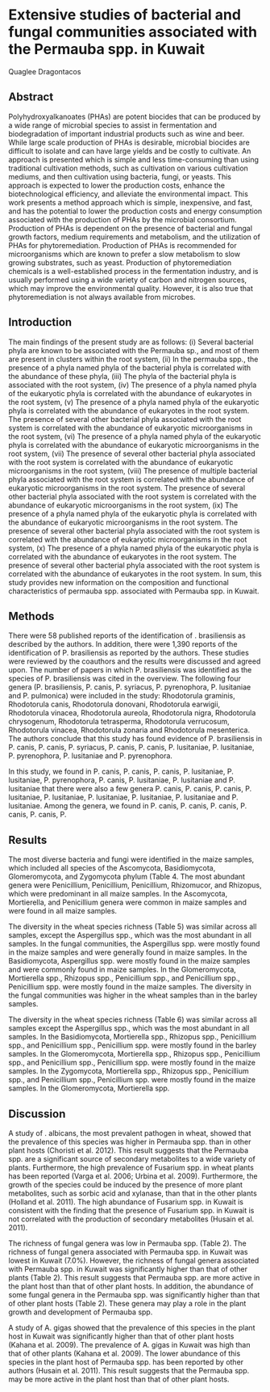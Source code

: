 # Extensive studies of bacterial and fungal communities associated with the Permauba spp. in Kuwait
Quaglee Dragontacos


## Abstract
Polyhydroxyalkanoates (PHAs) are potent biocides that can be produced by a wide range of microbial species to assist in fermentation and biodegradation of important industrial products such as wine and beer. While large scale production of PHAs is desirable, microbial biocides are difficult to isolate and can have large yields and be costly to cultivate. An approach is presented which is simple and less time-consuming than using traditional cultivation methods, such as cultivation on various cultivation mediums, and then cultivation using bacteria, fungi, or yeasts. This approach is expected to lower the production costs, enhance the biotechnological efficiency, and alleviate the environmental impact. This work presents a method approach which is simple, inexpensive, and fast, and has the potential to lower the production costs and energy consumption associated with the production of PHAs by the microbial consortium. Production of PHAs is dependent on the presence of bacterial and fungal growth factors, medium requirements and metabolism, and the utilization of PHAs for phytoremediation. Production of PHAs is recommended for microorganisms which are known to prefer a slow metabolism to slow growing substrates, such as yeast. Production of phytoremediation chemicals is a well-established process in the fermentation industry, and is usually performed using a wide variety of carbon and nitrogen sources, which may improve the environmental quality. However, it is also true that phytoremediation is not always available from microbes.


## Introduction
The main findings of the present study are as follows: (i) Several bacterial phyla are known to be associated with the Permauba sp., and most of them are present in clusters within the root system, (ii) In the permauba spp., the presence of a phyla named phyla of the bacterial phyla is correlated with the abundance of these phyla, (iii) The phyla of the bacterial phyla is associated with the root system, (iv) The presence of a phyla named phyla of the eukaryotic phyla is correlated with the abundance of eukaryotes in the root system, (v) The presence of a phyla named phyla of the eukaryotic phyla is correlated with the abundance of eukaryotes in the root system. The presence of several other bacterial phyla associated with the root system is correlated with the abundance of eukaryotic microorganisms in the root system, (vi) The presence of a phyla named phyla of the eukaryotic phyla is correlated with the abundance of eukaryotic microorganisms in the root system, (vii) The presence of several other bacterial phyla associated with the root system is correlated with the abundance of eukaryotic microorganisms in the root system, (viii) The presence of multiple bacterial phyla associated with the root system is correlated with the abundance of eukaryotic microorganisms in the root system. The presence of several other bacterial phyla associated with the root system is correlated with the abundance of eukaryotic microorganisms in the root system, (ix) The presence of a phyla named phyla of the eukaryotic phyla is correlated with the abundance of eukaryotic microorganisms in the root system. The presence of several other bacterial phyla associated with the root system is correlated with the abundance of eukaryotic microorganisms in the root system, (x) The presence of a phyla named phyla of the eukaryotic phyla is correlated with the abundance of eukaryotes in the root system. The presence of several other bacterial phyla associated with the root system is correlated with the abundance of eukaryotes in the root system. In sum, this study provides new information on the composition and functional characteristics of permauba spp. associated with Permauba spp. in Kuwait.


## Methods
There were 58 published reports of the identification of . brasiliensis as described by the authors. In addition, there were 1,390 reports of the identification of P. brasiliensis as reported by the authors. These studies were reviewed by the coauthors and the results were discussed and agreed upon. The number of papers in which P. brasiliensis was identified as the species of P. brasiliensis was cited in the overview. The following four genera (P. brasiliensis, P. canis, P. syriacus, P. pyrenophora, P. lusitaniae and P. pulmonica) were included in the study: Rhodotorula graminis, Rhodotorula canis, Rhodotorula donovani, Rhodotorula earwigii, Rhodotorula vinacea, Rhodotorula aureola, Rhodotorula nigra, Rhodotorula chrysogenum, Rhodotorula tetrasperma, Rhodotorula verrucosum, Rhodotorula vinacea, Rhodotorula zonaria and Rhodotorula mesenterica. The authors conclude that this study has found evidence of P. brasiliensis in P. canis, P. canis, P. syriacus, P. canis, P. canis, P. lusitaniae, P. lusitaniae, P. pyrenophora, P. lusitaniae and P. pyrenophora.

In this study, we found in P. canis, P. canis, P. canis, P. lusitaniae, P. lusitaniae, P. pyrenophora, P. canis, P. lusitaniae, P. lusitaniae and P. lusitaniae that there were also a few genera P. canis, P. canis, P. canis, P. lusitaniae, P. lusitaniae, P. lusitaniae, P. lusitaniae, P. lusitaniae and P. lusitaniae. Among the genera, we found in P. canis, P. canis, P. canis, P. canis, P. canis, P.


## Results
The most diverse bacteria and fungi were identified in the maize samples, which included all species of the Ascomycota, Basidiomycota, Glomeromycota, and Zygomycota phylum (Table 4. The most abundant genera were Penicillium, Penicillium, Penicillium, Rhizomucor, and Rhizopus, which were predominant in all maize samples. In the Ascomycota, Mortierella, and Penicillium genera were common in maize samples and were found in all maize samples.

The diversity in the wheat species richness (Table 5) was similar across all samples, except the Aspergillus spp., which was the most abundant in all samples. In the fungal communities, the Aspergillus spp. were mostly found in the maize samples and were generally found in maize samples. In the Basidiomycota, Aspergillus spp. were mostly found in the maize samples and were commonly found in maize samples. In the Glomeromycota, Mortierella spp., Rhizopus spp., Penicillium spp., and Penicillium spp., Penicillium spp. were mostly found in the maize samples. The diversity in the fungal communities was higher in the wheat samples than in the barley samples.

The diversity in the wheat species richness (Table 6) was similar across all samples except the Aspergillus spp., which was the most abundant in all samples. In the Basidiomycota, Mortierella spp., Rhizopus spp., Penicillium spp., and Penicillium spp., Penicillium spp. were mostly found in the barley samples. In the Glomeromycota, Mortierella spp., Rhizopus spp., Penicillium spp., and Penicillium spp., Penicillium spp. were mostly found in the maize samples. In the Zygomycota, Mortierella spp., Rhizopus spp., Penicillium spp., and Penicillium spp., Penicillium spp. were mostly found in the maize samples. In the Glomeromycota, Mortierella spp.


## Discussion
A study of . albicans, the most prevalent pathogen in wheat, showed that the prevalence of this species was higher in Permauba spp. than in other plant hosts (Choristi et al. 2012). This result suggests that the Permauba spp. are a significant source of secondary metabolites to a wide variety of plants. Furthermore, the high prevalence of Fusarium spp. in wheat plants has been reported (Varga et al. 2006; Urbina et al. 2009). Furthermore, the growth of the species could be induced by the presence of more plant metabolites, such as sorbic acid and xylanase, than that in the other plants (Holland et al. 2011). The high abundance of Fusarium spp. in Kuwait is consistent with the finding that the presence of Fusarium spp. in Kuwait is not correlated with the production of secondary metabolites (Husain et al. 2011).

The richness of fungal genera was low in Permauba spp. (Table 2). The richness of fungal genera associated with Permauba spp. in Kuwait was lowest in Kuwait (7.0%). However, the richness of fungal genera associated with Permauba spp. in Kuwait was significantly higher than that of other plants (Table 2). This result suggests that Permauba spp. are more active in the plant host than that of other plant hosts. In addition, the abundance of some fungal genera in the Permauba spp. was significantly higher than that of other plant hosts (Table 2). These genera may play a role in the plant growth and development of Permauba spp.

A study of A. gigas showed that the prevalence of this species in the plant host in Kuwait was significantly higher than that of other plant hosts (Kahana et al. 2009). The prevalence of A. gigas in Kuwait was high than that of other plants (Kahana et al. 2009). The lower abundance of this species in the plant host of Permauba spp. has been reported by other authors (Husain et al. 2011). This result suggests that the Permauba spp. may be more active in the plant host than that of other plant hosts.
